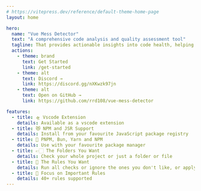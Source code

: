 ```yaml
---
# https://vitepress.dev/reference/default-theme-home-page
layout: home

hero:
  name: "Vue Mess Detector"
  text: "A comprehensive code analysis and quality assessment tool"
  tagline: That provides actionable insights into code health, helping developers identify and resolve potential issues in Vue.js and Nuxt.js projects.
  actions:
    - theme: brand
      text: Get Started
      link: /get-started
    - theme: alt
      text: Discord →
      link: https://discord.gg/nXKwzk97jn
    - theme: alt
      text: Open on GitHub →
      link: https://github.com/rrd108/vue-mess-detector

features:
  - title: 🛸 Vscode Extension
    details: Available as a vscode extension
  - title: 😻 NPM and JSR Support
    details: Install from your favourite JavaScript package registry
  - title: 🤖 PNPM, Bun, Yarn and NPM
    details: Use with your favourite package manager
  - title: 👉🏻 The Folders You Want
    details: Check your whole project or just a folder or file
  - title: 🧲 The Rules You Want
    details: Run all checks or ignore the ones you don't like, or apply only the ones you want
  - title: 🔩 Focus on Important Rules
    details: 40+ rules supported
---
```


<span id="morphBlur"></span>

<Contributors />
